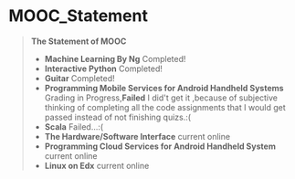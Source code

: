 MOOC_Statement
==============

>  **The Statement of MOOC**
> - **Machine Learning By Ng** Completed!
> - **Interactive Python** Completed!
> - **Guitar** Completed!
> - **Programming Mobile Services for Android Handheld Systems** Grading in Progress,**Failed** I did't get it ,because of subjective thinking of completing all the code assignments that I would get passed instead of not finishing quizs.:(
> - **Scala** Failed...:(
> - **The Hardware/Software Interface** current online
> - **Programming Cloud Services for Android Handheld System** current online
> - **Linux on Edx** current online
